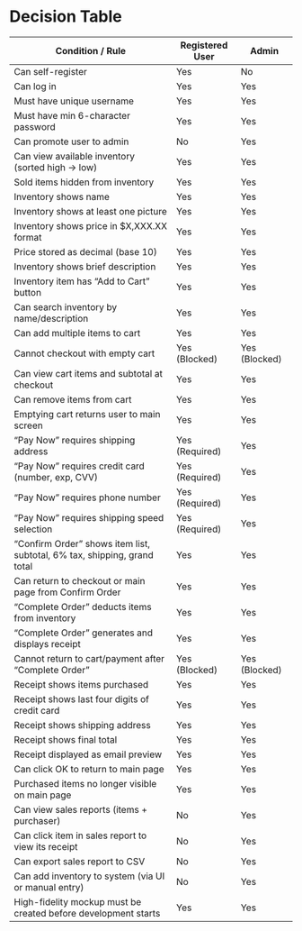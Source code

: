 # Decision Table
  


| Condition / Rule                                                                 | Registered User | Admin |
|----------------------------------------------------------------------------------|------------------|--------|
| Can self-register                                                                | Yes              | No     |
| Can log in                                                                       | Yes              | Yes    |
| Must have unique username                                                        | Yes              | Yes    |
| Must have min 6-character password                                               | Yes              | Yes    |
| Can promote user to admin                                                        | No               | Yes    |
| Can view available inventory (sorted high → low)                                 | Yes              | Yes    |
| Sold items hidden from inventory                                                 | Yes              | Yes    |
| Inventory shows name                                                             | Yes              | Yes    |
| Inventory shows at least one picture                                             | Yes              | Yes    |
| Inventory shows price in $X,XXX.XX format                                        | Yes              | Yes    |
| Price stored as decimal (base 10)                                                | Yes              | Yes    |
| Inventory shows brief description                                                | Yes              | Yes    |
| Inventory item has “Add to Cart” button                                          | Yes              | Yes    |
| Can search inventory by name/description                                         | Yes              | Yes    |
| Can add multiple items to cart                                                   | Yes              | Yes    |
| Cannot checkout with empty cart                                                  | Yes (Blocked)    | Yes (Blocked) |
| Can view cart items and subtotal at checkout                                     | Yes              | Yes    |
| Can remove items from cart                                                       | Yes              | Yes    |
| Emptying cart returns user to main screen                                        | Yes              | Yes    |
| “Pay Now” requires shipping address                                              | Yes (Required)   | Yes    |
| “Pay Now” requires credit card (number, exp, CVV)                                | Yes (Required)   | Yes    |
| “Pay Now” requires phone number                                                  | Yes (Required)   | Yes    |
| “Pay Now” requires shipping speed selection                                      | Yes (Required)   | Yes    |
| “Confirm Order” shows item list, subtotal, 6% tax, shipping, grand total         | Yes              | Yes    |
| Can return to checkout or main page from Confirm Order                           | Yes              | Yes    |
| “Complete Order” deducts items from inventory                                    | Yes              | Yes    |
| “Complete Order” generates and displays receipt                                  | Yes              | Yes    |
| Cannot return to cart/payment after “Complete Order”                             | Yes (Blocked)    | Yes (Blocked) |
| Receipt shows items purchased                                                    | Yes              | Yes    |
| Receipt shows last four digits of credit card                                    | Yes              | Yes    |
| Receipt shows shipping address                                                   | Yes              | Yes    |
| Receipt shows final total                                                        | Yes              | Yes    |
| Receipt displayed as email preview                                               | Yes              | Yes    |
| Can click OK to return to main page                                              | Yes              | Yes    |
| Purchased items no longer visible on main page                                   | Yes              | Yes    |
| Can view sales reports (items + purchaser)                                       | No               | Yes    |
| Can click item in sales report to view its receipt                               | No               | Yes    |
| Can export sales report to CSV                                                   | No               | Yes    |
| Can add inventory to system (via UI or manual entry)                             | No               | Yes    |
| High-fidelity mockup must be created before development starts                   | Yes              | Yes    |
